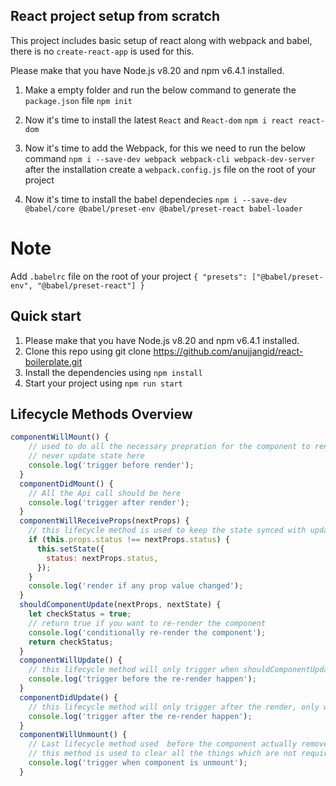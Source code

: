 ## React project setup from scratch

This project includes basic setup of react along with webpack and babel, there is no `create-react-app` is used for this.

Please make that you have Node.js v8.20 and npm v6.4.1 installed.

1. Make a empty folder and run the below command to generate the `package.json` file
   `npm init`

2. Now it's time to install the latest `React` and `React-dom`
   `npm i react react-dom`

3. Now it's time to add the Webpack, for this we need to run the below command
   `npm i --save-dev webpack webpack-cli webpack-dev-server`
   after the installation create a `webpack.config.js` file on the root of your project

4. Now it's time to install the babel dependecies
   `npm i --save-dev @babel/core @babel/preset-env @babel/preset-react babel-loader`

# Note

Add `.babelrc` file on the root of your project
`{ "presets": ["@babel/preset-env", "@babel/preset-react"] }`

## Quick start

1. Please make that you have Node.js v8.20 and npm v6.4.1 installed.
2. Clone this repo using git clone https://github.com/anujjangid/react-boilerplate.git
3. Install the dependencies using `npm install`
4. Start your project using `npm run start`

## Lifecycle Methods Overview

```Javascript
componentWillMount() {
    // used to do all the necessary prepration for the component to render
    // never update state here
    console.log('trigger before render');
  }
  componentDidMount() {
    // All the Api call should be here
    console.log('trigger after render');
  }
  componentWillReceiveProps(nextProps) {
    // this lifecycle method is used to keep the state synced with update props
    if (this.props.status !== nextProps.status) {
      this.setState({
        status: nextProps.status,
      });
    }
    console.log('render if any prop value changed');
  }
  shouldComponentUpdate(nextProps, nextState) {
    let checkStatus = true;
    // return true if you want to re-render the component
    console.log('conditionally re-render the component');
    return checkStatus;
  }
  componentWillUpdate() {
    // this lifecycle method will only trigger when shouldComponentUpdate return true
    console.log('trigger before the re-render happen');
  }
  componentDidUpdate() {
    // this lifecycle method will only trigger after the render, only when shouldComponentUpdate return true
    console.log('trigger after the re-render happen');
  }
  componentWillUnmount() {
    // Last lifecycle method used  before the component actually removed from the dom
    // this method is used to clear all the things which are not required for the component, like timeout , session, logout
    console.log('trigger when component is unmount');
  }




```
